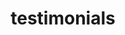 ---
title : "testimonials"
layout: "testimonials"
description: "Technologies is about advancement, and innovation is to come out with something original and unique, and MHR is combining this tow terms together, to make high quality and affordable helmet for all motorcycle riders."
image : "images/helmet/b1.png"
banner:
  slide: 
    - image : 'images/testimonials/T1.png'
    - image : 'images/testimonials/T2.png'
    - image : 'images/testimonials/T3.png'
    - image : 'images/testimonials/T4.png'
    - image : 'images/testimonials/T5.png'
    - image : 'images/testimonials/T6.png'
    - image : 'images/testimonials/T7.png'
    - image : 'images/testimonials/T8.png'
    - image : 'images/testimonials/T9.png'
    - image : 'images/testimonials/T10.png'

teams:
  enable : true
  title : 'Our Team Members'
  name : "Glyn"
  pose : "Midwife/Doula"
  img : 'images/teams/1.png'
  position : 'left'
  members:
  - name : "Lynne"
    pose : "Educator/<br>Doula Assistant"
    img : 'images/teams/2.png'
    position : 'right'
  - name : "Ashley"
    pose : "Midwife/Doula"
    img : 'images/teams/3.png'
    position : 'left'
  - name : "Staci"
    pose : "Trainee Doula/<br>Team Builder"
    img : 'images/teams/4.png'
    position : 'right'
  - name : "Dee"
    pose : "Translator/<br>Assistant Doulaa"
    img : 'images/teams/5.png'
    position : 'left'
  - name : "Sadia"
    pose : "Translator/<br>Assistant"
    img : 'images/teams/6.png'
    position : 'right'


---